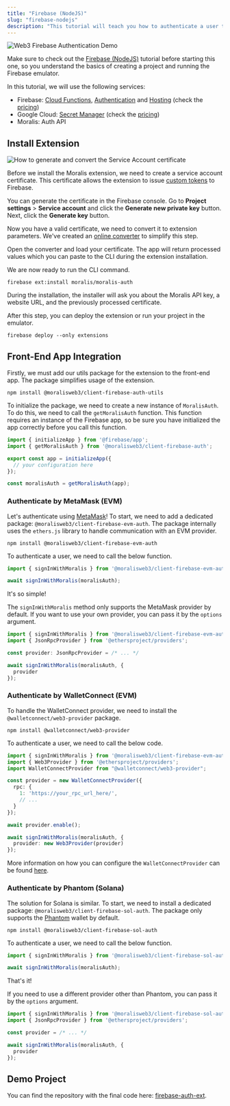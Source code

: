 ```yaml
---
title: "Firebase (NodeJS)"
slug: "firebase-nodejs"
description: "This tutorial will teach you how to authenticate a user to your Firebase application with an EVM or Solana wallet. To simplify and speed up this process, we will use the \"Authenticate with Moralis Web3\" extension for Firebase."
---
```

![Web3 Firebase Authentication Demo](/img/content/4169289-moralis-auth-firebase.gif)

Make sure to check out the [Firebase (NodeJS)](/web3-data-api/integrations/firebase-nodejs) tutorial before starting this one, so you understand the basics of creating a project and running the Firebase emulator. 

In this tutorial, we will use the following services:

- Firebase: [Cloud Functions](https://firebase.google.com/docs/functions), [Authentication](https://firebase.google.com/docs/auth) and [Hosting](https://firebase.google.com/docs/hosting) (check the [pricing](https://firebase.google.com/pricing))
- Google Cloud: [Secret Manager](https://cloud.google.com/secret-manager/) (check the [pricing](https://cloud.google.com/secret-manager/pricing))
- Moralis: Auth API

## Install Extension

![How to generate and convert the Service Account certificate](/img/content/befc63c-firebase-cert.gif)

Before we install the Moralis extension, we need to create a service account certificate. This certificate allows the extension to issue [custom tokens](https://firebase.google.com/docs/auth/admin/create-custom-tokens) to Firebase. 

You can generate the certificate in the Firebase console. Go to **Project settings** > **Service account** and click the **Generate new private key** button. Next, click the **Generate key** button.

Now you have a valid certificate, we need to convert it to extension parameters. We've created an [online converter](https://moralisweb3.github.io/firebase-extensions/service-account-converter/) to simplify this step. 

Open the converter and load your certificate. The app will return processed values which you can paste to the CLI during the extension installation.

We are now ready to run the CLI command.

```Text CLI
firebase ext:install moralis/moralis-auth
```



During the installation, the installer will ask you about the Moralis API key, a website URL, and the previously processed certificate.

After this step, you can deploy the extension or run your project in the emulator.

```Text CLI
firebase deploy --only extensions
```



## Front-End App Integration

Firstly, we must add our utils package for the extension to the front-end app. The package simplifies usage of the extension.

```Text CLI
npm install @moralisweb3/client-firebase-auth-utils
```



To initialize the package, we need to create a new instance of `MoralisAuth`. To do this, we need to call the `getMoralisAuth` function. This function requires an instance of the Firebase app, so be sure you have initialized the app correctly before you call this function. 

```typescript
import { initializeApp } from '@firebase/app';
import { getMoralisAuth } from '@moralisweb3/client-firebase-auth';

export const app = initializeApp({
  // your configuration here
});

const moralisAuth = getMoralisAuth(app);
```



### Authenticate by MetaMask (EVM)

Let's authenticate using [MetaMask](https://metamask.io/)! To start, we need to add a dedicated package: `@moralisweb3/client-firebase-evm-auth`. The package internally uses the `ethers.js` library to handle communication with an EVM provider.

```Text CLI
npm install @moralisweb3/client-firebase-evm-auth
```



To authenticate a user, we need to call the below function.

```typescript
import { signInWithMoralis } from '@moralisweb3/client-firebase-evm-auth';

await signInWithMoralis(moralisAuth);
```



It's so simple!

The `signInWithMoralis` method only supports the MetaMask provider by default. If you want to use your own provider, you can pass it by the `options` argument.

```typescript
import { signInWithMoralis } from '@moralisweb3/client-firebase-evm-auth';
import { JsonRpcProvider } from '@ethersproject/providers';

const provider: JsonRpcProvider = /* ... */

await signInWithMoralis(moralisAuth, {
  provider
});
```



### Authenticate by WalletConnect (EVM)

To handle the WalletConnect provider, we need to install the `@walletconnect/web3-provider` package.

```
npm install @walletconnect/web3-provider
```



To authenticate a user, we need to call the below code.

```typescript
import { signInWithMoralis } from '@moralisweb3/client-firebase-evm-auth';
import { Web3Provider } from '@ethersproject/providers';
import WalletConnectProvider from "@walletconnect/web3-provider";

const provider = new WalletConnectProvider({
  rpc: {
    1: 'https://your_rpc_url_here/',
    // ...
  }
});

await provider.enable();

await signInWithMoralis(moralisAuth, {
  provider: new Web3Provider(provider)
});
```



More information on how you can configure the `WalletConnectProvider` can be found [here](https://docs.walletconnect.com/quick-start/dapps/web3-provider).

### Authenticate by Phantom (Solana)

The solution for Solana is similar. To start, we need to install a dedicated package: `@moralisweb3/client-firebase-sol-auth`. The package only supports the [Phantom](https://phantom.app/) wallet by default.

```Text CLI
npm install @moralisweb3/client-firebase-sol-auth
```



To authenticate a user, we need to call the below function.

```typescript
import { signInWithMoralis } from '@moralisweb3/client-firebase-sol-auth';

await signInWithMoralis(moralisAuth);
```



That's it!

If you need to use a different provider other than Phantom, you can pass it by the `options` argument.

```typescript
import { signInWithMoralis } from '@moralisweb3/client-firebase-sol-auth';
import { JsonRpcProvider } from '@ethersproject/providers';

const provider = /* ... */

await signInWithMoralis(moralisAuth, {
  provider
});
```



## Demo Project

You can find the repository with the final code here: [firebase-auth-ext](https://github.com/MoralisWeb3/Moralis-JS-SDK/tree/main/demos/firebase-auth-ext).